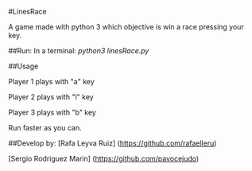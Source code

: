 #LinesRace

A game made with python 3 which objective is win a race pressing your key.

##Run:
In a terminal:
*python3 linesRace.py*

##Usage

Player 1 plays with "a" key

Player 2 plays with "l" key

Player 3 plays with "b" key

Run faster as you can.

##Develop by:
[Rafa Leyva Ruiz] (https://github.com/rafaelleru)

[Sergio Rodriguez Marin] (https://github.com/pavocejudo)
